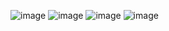 ![image](https://github.com/user-attachments/assets/a78fbad7-41ad-449a-8c75-6b78b1ee17d4)
![image](https://github.com/user-attachments/assets/08ae8be1-ba72-41cc-88e3-4e2547b69454)
![image](https://github.com/user-attachments/assets/19e4ff67-71f6-4791-bbbb-bce5c2e50b8a)
![image](https://github.com/user-attachments/assets/992c3c38-b6ce-4e08-b020-50615c83deeb)
